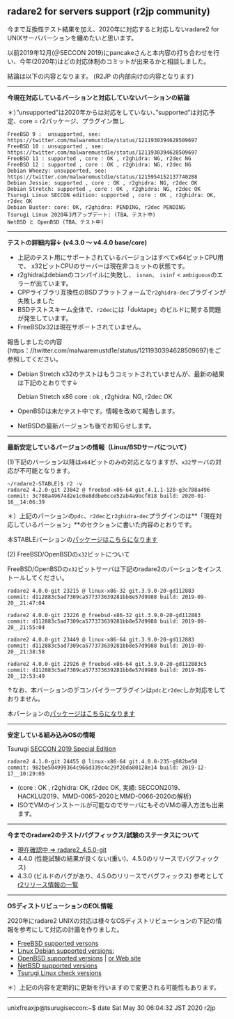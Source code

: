 ## radare2 for servers support (r2jp community)

今まで互換性テスト結果を加え、2020年に対応すると対応しないradare2 for UNIXサーババーションを纏めたいと思います。

以前2019年12月(＠SECCON 2019)にpancakeさんと本内容の打ち合わせを行い、今年(2020年)はどの対応体制のコミットが出来るかと相談しました。

結論は以下の内容となります。 (R2JP の内部向けの内容となります)

---
**今現在対応しているバーションと対応していないバーションの結論**

＊）”unsupported”は2020年からは対応をしていない、”supported”は対応予定、core = r2パッケージ、プラグイン無し

```
FreeBSD 9 :  unsupported, see: https://twitter.com/malwaremustd1e/status/1211930394628509697
FreeBSD 10 : unsupported , see: https://twitter.com/malwaremustd1e/status/1211930394628509697
FreeBSD 11 : supported , core : OK , r2ghidra: NG, r2dec NG 
FreeBSD 12 : supported , core : OK , r2ghidra: NG, r2dec NG 
Debian Wheezy: unsupported, see: https://twitter.com/malwaremustd1e/status/1215954152137740288
Debian Jessie: supported , core : OK , r2ghidra: NG, r2dec OK 
Debian Stretch: supported , core : OK , r2ghidra: NG, r2dec OK 
Tsurugi Linux SECCON edition: supported , core : OK , r2ghidra: OK, r2dec OK
Debian Buster: core: OK, r2ghidra: PENDING, r2dec PENDING 
Tsurugi Linux 2020年3月アップデート: (TBA、テスト中)
NetBSD と OpenBSD (TBA、テスト中)
```
---
**テストの詳細内容↓ (v4.3.0 ～ v4.4.0 base/core)**

- 上記のテスト用にサポートされているバージョンはすべてx64ビットCPU用で、 x32ビットCPUのサーバーは現在非コミットの状態です。
- r2ghidraはdebianのコンパイルに失敗し、 `isnan`、 `isinf` <  `ambiguous`のエラーが出ています。
- CPPライブラリ互換性のBSDプラットフォームで`r2ghidra-dec`プラグインが失敗しました
- BSDテストスキーム全体で、`r2dec`には「duktape」のビルドに関する問題が発生しています。
- FreeBSDx32は現在サポートされていません。

報告しましたの内容(https：//twitter.com/malwaremustd1e/status/1211930394628509697)をご参照してください。
- Debian Stretch x32のテストはもうコミットされていませんが、最新の結果は下記のとおりです↓

  Debian Stretch x86 core : ok , r2ghidra: NG, r2dec OK
- OpenBSDは未だテスト中です。情報を改めて報告します。
- NetBSDの最新バージョンも後でお知らせします。

---
**最新安定しているバージョンの情報（Linux/BSDサーバについて）**

(1)下記のバーション以降は`x64`ビットのみの対応となりますが、`x32`サーバの対応が不可能となります。
```
~/radare2-STABLE]$ r2 -v
radare2 4.2.0-git 23842 @ freebsd-x86-64 git.4.1.1-128-g3c788a496
commit: 3c788a49674d2e1c0e8ddbe6cce52ab4a9bcf818 build: 2020-01-16__14:06:39
```
＊）上記のバーションの`pdc`、`r2dec`と`r2ghidra-dec`プラグインのは**「現在対応しているバーション」**のセクションに書いた内容のとおりです。

本STABLEバーションの[パッケージはこちらになります](https://github.com/radareorg/radare2/releases/tag/4.2.0)

(2) FreeBSD/OpenBSDの`x32`ビットについて

FreeBSD/OpenBSDの`x32`ビットサーバは下記のradare2のバーションをインストールしてください。
```
radare2 4.0.0-git 23215 @ linux-x86-32 git.3.9.0-20-gd112883
commit: d112883c5ad7309ca577373639281bb8e57d9988 build: 2019-09-20__21:47:04

radare2 4.0.0-git 23226 @ freebsd-x86-32 git.3.9.0-20-gd112883
commit: d112883c5ad7309ca577373639281bb8e57d9988 build: 2019-09-20__21:55:04

radare2 4.0.0-git 23449 @ linux-x86-64 git.3.9.0-20-gd112883
commit: d112883c5ad7309ca577373639281bb8e57d9988 build: 2019-09-20__21:38:58

radare2 4.0.0-git 22926 @ freebsd-x86-64 git.3.9.0-20-gd112883c5
commit: d112883c5ad7309ca577373639281bb8e57d9988 build: 2019-09-20__12:53:49
```
↑なお、本バーションのデコンパイラープラグインは`pdc`と`r2dec`しか対応をしておりません。

本バーションの[パッケージはこちらになります](https://github.com/radareorg/radare2/releases/tag/4.0.0)

---
**安定している組み込みOSの情報**

Tsurugi [SECCON 2019 Special Edition](https://blog.0day.jp/p/20191218.html)
```
radare2 4.1.0-git 24455 @ linux-x86-64 git.4.0.0-235-g982be50
commit: 982be504999364c966d339c4c29f20da80128e14 build: 2019-12-17__10:29:05
```
- (core : OK , r2ghidra: OK, r2dec OK, 実績: SECCON2019、HACKLU2019、MMD-0065-2020とMMD-0066-2020の解析)
- ISOでVMのインストールが可能なのでサーバにもそのVMの導入方法も出来ます。

---
**今までのradare2のテスト/バグフィックス/試験のステータスについて**

- [現在確認中 ⇒ radare2_4.5.0-git](https://github.com/radareorg/radare2/releases/tag/continuous)
- 4.4.0 (性能試験の結果が良くない(重い)、4.5.0のリリースでバグフィックス)
- 4.3.0 (ビルドのバグがあり、4.5.0のリリースでバグフィックス)
参考として[r2リリース情報の一覧](https://github.com/radareorg/radare2/releases)

---
**OSディストリビューションのEOL情報**

2020年にradare2 UNIXの対応は様々なOSディストリビューションの下記の情報を参考にして対応の計画を作りました。

- [FreeBSD supported versons](https://www.freebsd.org/releases/)
- [Linux Debian supported versions:](https://wiki.debian.org/LTS/Extended)
- [OpenBSD supported versions](https://marc.info/?l=openbsd-announce) | [or Web site](https://www.openbsd.org/)
- [NetBSD supported versions](https://www.netbsd.org/releases/formal.html)
- [Tsurugi Linux check versions](https://tsurugi-linux.org/documentation_tsurugi_linux_changelog.php#)

＊）上記の内容を定期的に更新を行いますので変更される可能性もあります。

---
unixfreaxjp@tsurugiseccon:~$ date
Sat May 30 06:04:32 JST 2020
r2jp
